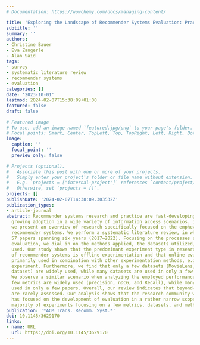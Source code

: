 ```yaml
---
# Documentation: https://wowchemy.com/docs/managing-content/

title: 'Exploring the Landscape of Recommender Systems Evaluation: Practices and Perspectives'
subtitle: ''
summary: ''
authors:
- Christine Bauer
- Eva Zangerle
- Alan Said
tags:
- survey
- systematic literature review
- recommender systems
- evaluation
categories: []
date: '2023-10-01'
lastmod: 2024-02-07T15:38:09+01:00
featured: false
draft: false

# Featured image
# To use, add an image named `featured.jpg/png` to your page's folder.
# Focal points: Smart, Center, TopLeft, Top, TopRight, Left, Right, BottomLeft, Bottom, BottomRight.
image:
  caption: ''
  focal_point: ''
  preview_only: false

# Projects (optional).
#   Associate this post with one or more of your projects.
#   Simply enter your project's folder or file name without extension.
#   E.g. `projects = ["internal-project"]` references `content/project/deep-learning/index.md`.
#   Otherwise, set `projects = []`.
projects: []
publishDate: '2024-02-07T14:38:09.303532Z'
publication_types:
- article-journal 
abstract: Recommender systems research and practice are fast-developing topics with
  growing adoption in a wide variety of information access scenarios. In this paper,
  we present an overview of research specifically focused on the emphevaluation of
  recommender systems. We perform a systematic literature review, in which we analyze
  57 papers spanning six years (2017–2022). Focusing on the processes surrounding
  evaluation, we dial in on the methods applied, the datasets utilized, and the metrics
  used. Our study shows that the predominant experiment type in research on the evaluation
  of recommender systems is offline experimentation and that online evaluations are
  primarily used in combination with other experimentation methods, e.g., an offline
  experiment. Furthermore, we find that only a few datasets (MovieLens, Amazon review
  dataset) are widely used, while many datasets are used in only a few papers each.
  We observe a similar scenario when analyzing the employed performance metrics—a
  few metrics are widely used (precision, nDCG, and Recall), while many others are
  used in only a few papers. Overall, our review indicates that beyond-accuracy qualities
  are rarely assessed. Our analysis shows that the research community working on evaluation
  has focused on the development of evaluation in a rather narrow scope, with the
  majority of experiments focusing on a few metrics, datasets, and methods.
publication: '*ACM Trans. Recomm. Syst.*'
doi: 10.1145/3629170
links:
- name: URL
  url: https://doi.org/10.1145/3629170
---
```

